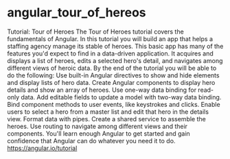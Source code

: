# angular_tour_of_hereos
Tutorial: Tour of Heroes The Tour of Heroes tutorial covers the fundamentals of Angular. In this tutorial you will build an app that helps a staffing agency manage its stable of heroes.  This basic app has many of the features you'd expect to find in a data-driven application. It acquires and displays a list of heroes, edits a selected hero's detail, and navigates among different views of heroic data.  By the end of the tutorial you will be able to do the following:  Use built-in Angular directives to show and hide elements and display lists of hero data. Create Angular components to display hero details and show an array of heroes. Use one-way data binding for read-only data. Add editable fields to update a model with two-way data binding. Bind component methods to user events, like keystrokes and clicks. Enable users to select a hero from a master list and edit that hero in the details view. Format data with pipes. Create a shared service to assemble the heroes. Use routing to navigate among different views and their components. You'll learn enough Angular to get started and gain confidence that Angular can do whatever you need it to do. https://angular.io/tutorial

